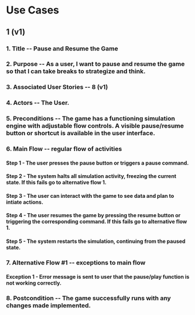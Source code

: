 
# Use Cases

## 1 (v1)

### 1.  Title -- Pause and Resume the Game 

### 2. Purpose -- As a user, I want to pause and resume the game so that I can take breaks to strategize and think. 

### 3. Associated User Stories -- 8 (v1)

### 4. Actors -- The User.

### 5. Preconditions -- The game has a functioning simulation engine with adjustable flow controls. A visible pause/resume button or shortcut is available in the user interface. 

### 6. Main Flow -- regular flow of activities

#### Step 1 - The user presses the pause button or triggers a pause command. 

#### Step 2 - The system halts all simulation activity, freezing the current state. If this fails go to alternative flow 1.

#### Step 3 - The user can interact with the game to see data and plan to intiate actions.

#### Step 4 - The user resumes the game by pressing the resume button or triggering the corresponding command.  If this fails go to alternative flow 1.

#### Step 5 - The system restarts the simulation, continuing from the paused state. 

### 7. Alternative Flow #1 -- exceptions to main flow

#### Exception 1 - Error message is sent to user that the pause/play function is not working correctly.

### 8. Postcondition -- The game successfully runs with any changes made implemented.



